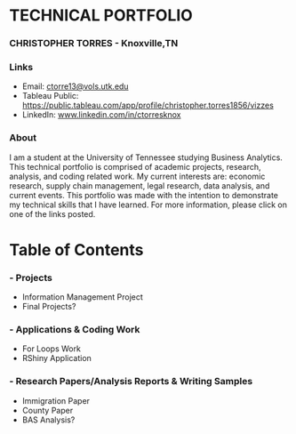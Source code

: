 # TECHNICAL PORTFOLIO
### CHRISTOPHER TORRES - Knoxville,TN
### Links
- Email: ctorre13@vols.utk.edu
- Tableau Public: https://public.tableau.com/app/profile/christopher.torres1856/vizzes
- LinkedIn: www.linkedin.com/in/ctorresknox


### About 
I am a student at the University of Tennessee studying Business Analytics. This technical portfolio is comprised of academic projects, research, analysis, and coding related work. My current interests are: economic research, supply chain management, legal research, data analysis, and current events. This portfolio was made with the intention to demonstrate my technical skills that I have learned. For more information, please click on one of the links posted.

# Table of Contents 
### - Projects
- Information Management Project
- Final Projects?
### - Applications & Coding Work 
- For Loops Work
- RShiny Application 
### - Research Papers/Analysis Reports & Writing Samples
- Immigration Paper
- County Paper
- BAS Analysis?
  

